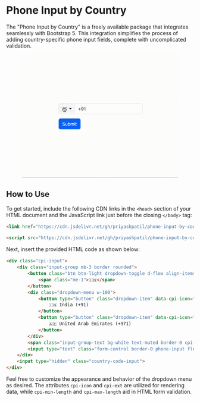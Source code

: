 # Phone Input by Country

The "Phone Input by Country" is a freely available package that integrates seamlessly with Bootstrap 5. This integration simplifies the process of adding country-specific phone input fields, complete with uncomplicated validation.

<p align="center" style="max-width: 420px; margin: 0 auto;">
  <img src="marketing/demo.gif" alt="Phone Input by Country Demo">
</p>

## How to Use

To get started, include the following CDN links in the `<head>` section of your HTML document and the JavaScript link just before the closing `</body>` tag:

```html
<link href="https://cdn.jsdelivr.net/gh/priyashpatil/phone-input-by-country@0.0.1/cpi.css" rel="stylesheet" crossorigin="anonymous" referrerpolicy="no-referrer">
```

```html
<script src="https://cdn.jsdelivr.net/gh/priyashpatil/phone-input-by-country@0.0.1/cpi.js" crossorigin="anonymous" referrerpolicy="no-referrer"></script>
```

Next, insert the provided HTML code as shown below:

```html
<div class="cpi-input">
    <div class="input-group mb-3 border rounded">
        <button class="btn btn-light dropdown-toggle d-flex align-items-center cpi-drop" type="button" data-bs-toggle="dropdown" aria-expanded="false">
            <span class="me-1">🇮🇳</span>
        </button>
        <div class="dropdown-menu w-100">
            <button type="button" class="dropdown-item" data-cpi-icon="🇮🇳" data-cpi-ext="+91" data-cpi-min-length="10" data-cpi-max-length="10">
                🇮🇳 India (+91)
            </button>
            <button type="button" class="dropdown-item" data-cpi-icon="🇦🇪" data-cpi-ext="+971" data-cpi-min-length="8" data-cpi-max-length="9">
                🇦🇪 United Arab Emirates (+971)
            </button>
        </div>
        <span class="input-group-text bg-white text-muted border-0 cpi-ext-txt">+91</span>
        <input type="text" class="form-control border-0 phone-input flex-shrink-1" style="outline: none;" pattern="[0-9]+" required minlength="10" maxlength="10" title="Enter a valid mobile number">
    </div>
    <input type="hidden" class="country-code-input">
</div>
```

Feel free to customize the appearance and behavior of the dropdown menu as desired. The attributes `cpi-icon` and `cpi-ext` are utilized for rendering data, while `cpi-min-length` and `cpi-max-length` aid in HTML form validation.